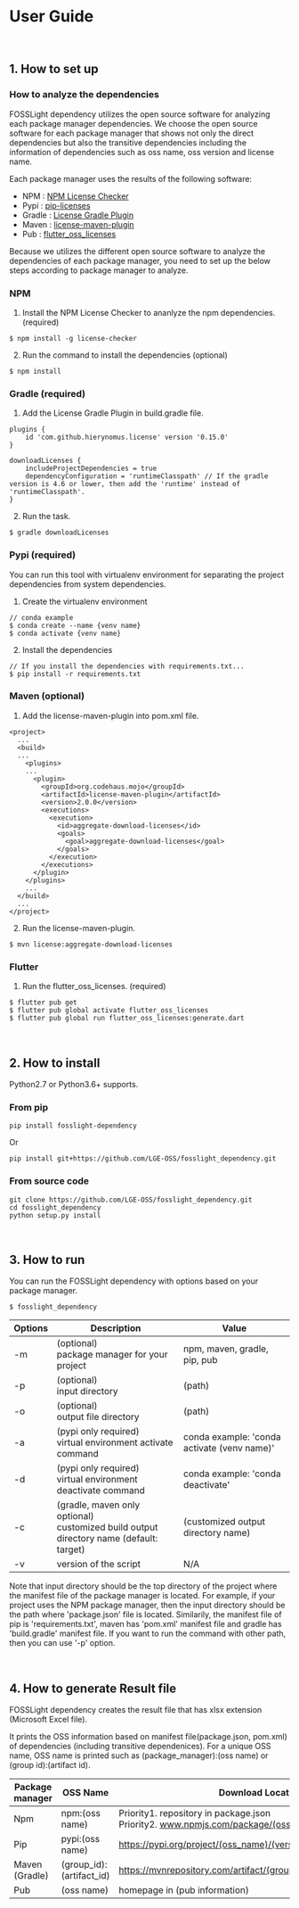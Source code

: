 # User Guide 
<br>

## 1. How to set up
### How to analyze the dependencies
FOSSLight dependency utilizes the open source software for analyzing each package manager dependencies. We choose the open source software for each package manager that shows not only the direct dependencies but also the transitive dependencies including the information of dependencies such as oss name, oss version and license name.

Each package manager uses the results of the following software:
- NPM : [NPM License Checker](https://github.com/davglass/license-checker)
- Pypi : [pip-licenses](https://github.com/raimon49/pip-licenses)
- Gradle : [License Gradle Plugin](https://github.com/hierynomus/license-gradle-plugin)
- Maven : [license-maven-plugin](https://github.com/mojohaus/license-maven-plugin)
- Pub : [flutter_oss_licenses](https://github.com/espresso3389/flutter_oss_licenses)

Because we utilizes the different open source software to analyze the dependencies of each package manager, you need to set up the below steps according to package manager to analyze.

### NPM
1. Install the NPM License Checker to ananlyze the npm dependencies. (required)
```
$ npm install -g license-checker
```
2. Run the command to install the dependencies (optional)
```
$ npm install
```

### Gradle (required)
1. Add the License Gradle Plugin in build.gradle file.
```
plugins {
    id 'com.github.hierynomus.license' version '0.15.0'
}
 
downloadLicenses {
    includeProjectDependencies = true
    dependencyConfiguration = 'runtimeClasspath' // If the gradle version is 4.6 or lower, then add the 'runtime' instead of 'runtimeClasspath'.
}
```
2. Run the task.
```
$ gradle downloadLicenses
```

### Pypi (required)
You can run this tool with virtualenv environment for separating the project dependencies from system dependencies.
1. Create the virtualenv environment
```
// conda example
$ conda create --name {venv name}
$ conda activate {venv name}
```
2. Install the dependencies
```
// If you install the dependencies with requirements.txt...
$ pip install -r requirements.txt
```

### Maven (optional)
1. Add the license-maven-plugin into pom.xml file.
```
<project>
  ...
  <build>
  ...
    <plugins>
    ...
      <plugin>
        <groupId>org.codehaus.mojo</groupId>
        <artifactId>license-maven-plugin</artifactId>
        <version>2.0.0</version>
        <executions>
          <execution>
            <id>aggregate-download-licenses</id>
            <goals>
              <goal>aggregate-download-licenses</goal>
            </goals>
          </execution>
        </executions>
      </plugin>
    </plugins>
    ...
  </build>
  ...
</project>
```
2. Run the license-maven-plugin.
```
$ mvn license:aggregate-download-licenses
```

### Flutter
1. Run the flutter_oss_licenses. (required)
```
$ flutter pub get
$ flutter pub global activate flutter_oss_licenses
$ flutter pub global run flutter_oss_licenses:generate.dart
```

<br>

## 2. How to install
Python2.7 or Python3.6+ supports.
### From pip
```
pip install fosslight-dependency
```
Or
```
pip install git+https://github.com/LGE-OSS/fosslight_dependency.git
```
### From source code
```
git clone https://github.com/LGE-OSS/fosslight_dependency.git
cd fosslight_dependency
python setup.py install
```

<br>

## 3. How to run
You can run the FOSSLight dependency with options based on your package manager.
```
$ fosslight_dependency
```
| Options | Description | Value |
| --------- | ------------- | ------- |
| -m | (optional) <br> package manager for your project | npm, maven, gradle, pip, pub |
| -p | (optional) <br> input directory | (path) |
| -o | (optional) <br> output file directory | (path) |
| -a | (pypi only required) <br> virtual environment activate command | conda example: 'conda activate (venv name)' |
| -d | (pypi only required) <br> virtual environment deactivate command | conda example: 'conda deactivate' |
| -c | (gradle, maven only optional) <br> customized build output directory name (default: target) | (customized output directory name) |
| -v | version of the script | N/A |

Note that input directory should be the top directory of the project where the manifest file of the package manager is located.
For example, if your project uses the NPM package manager, then the input directory should be the path where 'package.json' file is located.
Similarily, the manifest file of pip is 'requirements.txt', maven has 'pom.xml' manifest file and gradle has 'build.gradle' manifest file.
If you want to run the command with other path, then you can use '-p' option.


<br>

## 4. How to generate Result file
FOSSLight dependency creates the result file that has xlsx extension (Microsoft Excel file).

It prints the OSS information based on manifest file(package.json, pom.xml) of dependencies (including transitive dependenices).
For a unique OSS name, OSS name is printed such as (package_manager):(oss name) or (group id):(artifact id).

| Package manager | OSS Name           | Download Location | Homepage |
| --------------- | ------------------ | ----------------- | -------- |
| Npm             | npm:(oss name)     | Priority1. repository in package.json <br> Priority2. www.npmjs.com/package/(oss_name) | www.npmjs.com/package/(oss_name) |
| Pip             | pypi:(oss name)    | https://pypi.org/project/(oss_name)/(version) | homepage in (pip show) information |
| Maven (Gradle) | (group_id):(artifact_id) | https://mvnrepository.com/artifact/(group_id)/(artifact_id)/(version) | https://mvnrepository.com/artifact/(group_id)/(artifact_id) |
| Pub             | (oss name)         | homepage in (pub information) | homepage in (pub information) |


